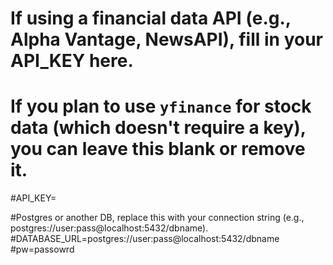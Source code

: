 # If using a financial data API (e.g., Alpha Vantage, NewsAPI), fill in your API_KEY here.
# If you plan to use `yfinance` for stock data (which doesn't require a key), you can leave this blank or remove it.
#API_KEY=

#Postgres or another DB, replace this with your connection string (e.g., postgres://user:pass@localhost:5432/dbname).
#DATABASE_URL=postgres://user:pass@localhost:5432/dbname
#pw=passowrd